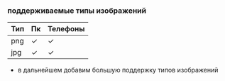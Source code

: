 ### поддерживаемые типы изображений

| Тип | Пк | Телефоны |
| --- | --- | --- |
| png | ✓  |  ✓  |
| jpg | ✓  |  ✓  |

* в дальнейшем добавим большую поддержку типов  изображений